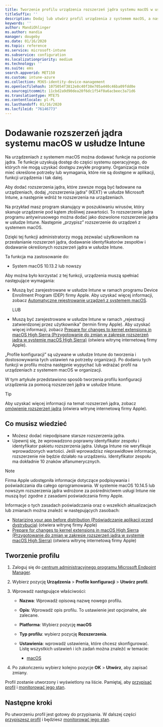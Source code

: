 ```yaml
---
title: Tworzenie profilu urządzenia rozszerzeń jądra systemu macOS w usłudze Microsoft Intune — Azure | Microsoft Docs
titleSuffix: ''
description: Dodaj lub utwórz profil urządzenia z systemem macOS, a następnie skonfiguruj rozszerzenia jądra, aby zezwalać na przesłonięcie użytkownika, dodaj identyfikator zespołu oraz pakiet i identyfikator zespołu w usłudze Microsoft Intune.
keywords: ''
author: MandiOhlinger
ms.author: mandia
manager: dougeby
ms.date: 01/16/2020
ms.topic: reference
ms.service: microsoft-intune
ms.subservice: configuration
ms.localizationpriority: medium
ms.technology: ''
ms.suite: ems
search.appverid: MET150
ms.custom: intune-azure
ms.collection: M365-identity-device-management
ms.openlocfilehash: 1075054f3812e8c40f38e705a440c46ba09fdd0e
ms.sourcegitcommit: 11cbd2a9d90dea20f6dc1f54f0a6acbeec3a71d6
ms.translationtype: MTE75
ms.contentlocale: pl-PL
ms.lasthandoff: 01/16/2020
ms.locfileid: "76146773"
---
```

# <a name="add-macos-kernel-extensions-in-intune"></a>Dodawanie rozszerzeń jądra systemu macOS w usłudze Intune

Na urządzeniach z systemem macOS można dodawać funkcje na poziomie jądra. Te funkcje uzyskują dostęp do części systemu operacyjnego, do których nie mogą uzyskać dostępu zwykłe programy. Organizacja może mieć określone potrzeby lub wymagania, które nie są dostępne w aplikacji, funkcji urządzenia i tak dalej. 

Aby dodać rozszerzenia jądra, które zawsze mogą być ładowane na urządzeniach, dodaj „rozszerzenia jądra” (KEXT) w usłudze Microsoft Intune, a następnie wdróż te rozszerzenia na urządzeniach.

Na przykład masz program skanujący w poszukiwaniu wirusów, który skanuje urządzenie pod kątem złośliwej zawartości. To rozszerzenie jądra programu antywirusowego można dodać jako dozwolone rozszerzenie jądra w usłudze Intune. Następnie „przypisz” rozszerzenie do urządzeń z systemem macOS.

Dzięki tej funkcji administratorzy mogą zezwalać użytkownikom na przesłanianie rozszerzeń jądra, dodawanie identyfikatorów zespołów i dodawanie określonych rozszerzeń jądra w usłudze Intune.

Ta funkcja ma zastosowanie do:

- System macOS 10.13.2 lub nowszy

Aby można było korzystać z tej funkcji, urządzenia muszą spełniać następujące wymagania:

- Muszą być zarejestrowane w usłudze Intune w ramach programu Device Enrollment Program (DEP) firmy Apple. Aby uzyskać więcej informacji, zobacz [Automatyczne rejestrowanie urządzeń z systemem macOS](../enrollment/device-enrollment-program-enroll-macos.md).

  LUB

- Muszą być zarejestrowane w usłudze Intune w ramach „rejestracji zatwierdzonej przez użytkownika” (termin firmy Apple). Aby uzyskać więcej informacji, zobacz [Prepare for changes to kernel extensions in macOS High Sierra (Przygotowanie do zmian w zakresie rozszerzeń jądra w systemie macOS High Sierra)](https://support.apple.com/en-us/HT208019) (otwiera witrynę internetową firmy Apple).

„Profile konfiguracji” są używane w usłudze Intune do tworzenia i dostosowywania tych ustawień na potrzeby organizacji. Po dodaniu tych funkcji w profilu można następnie wypychać lub wdrażać profil na urządzeniach z systemem macOS w organizacji.

W tym artykule przedstawiono sposób tworzenia profilu konfiguracji urządzenia za pomocą rozszerzeń jądra w usłudze Intune.

> [!TIP]
> Aby uzyskać więcej informacji na temat rozszerzeń jądra, zobacz [omówienie rozszerzeń jądra](https://developer.apple.com/library/archive/documentation/Darwin/Conceptual/KernelProgramming/Extend/Extend.html) (otwiera witrynę internetową firmy Apple).

## <a name="what-you-need-to-know"></a>Co musisz wiedzieć

- Możesz dodać niepodpisane starsze rozszerzenia jądra.
- Upewnij się, że wprowadzono poprawny identyfikator zespołu i identyfikator pakietu rozszerzenia jądra. Usługa Intune nie weryfikuje wprowadzonych wartości. Jeśli wprowadzisz nieprawidłowe informacje, rozszerzenie nie będzie działało na urządzeniu. Identyfikator zespołu ma dokładnie 10 znaków alfanumerycznych. 

> [!NOTE]
> Firma Apple udostępniła informacje dotyczące podpisywania i poświadczania dla całego oprogramowania. W systemie macOS 10.14.5 lub nowszym rozszerzenia jądra wdrożone za pośrednictwem usługi Intune nie muszą być zgodne z zasadami poświadczania firmy Apple.
>
> Informacje o tych zasadach poświadczania oraz o wszelkich aktualizacjach lub zmianach można znaleźć w następujących zasobach:
>
> - [Notarizing your app before distribution (Poświadczanie aplikacji przed dystrybucją)](https://developer.apple.com/documentation/security/notarizing_your_app_before_distribution) (otwiera witrynę firmy Apple) 
> - [Prepare for changes to kernel extensions in macOS High Sierra (Przygotowanie do zmian w zakresie rozszerzeń jądra w systemie macOS High Sierra)](https://support.apple.com/en-us/HT208019) (otwiera witrynę internetową firmy Apple)

## <a name="create-the-profile"></a>Tworzenie profilu

1. Zaloguj się do [centrum administracyjnego programu Microsoft Endpoint Manager](https://go.microsoft.com/fwlink/?linkid=2109431).
2. Wybierz pozycję **Urządzenia** > **Profile konfiguracji** > **Utwórz profil**.
3. Wprowadź następujące właściwości:

    - **Nazwa**: Wprowadź opisową nazwę nowego profilu.
    - **Opis**: Wprowadź opis profilu. To ustawienie jest opcjonalne, ale zalecane.
    - **Platforma**: Wybierz pozycję **macOS**
    - **Typ profilu**: wybierz pozycję **Rozszerzenia**.
    - **Ustawienia**: wprowadź ustawienia, które chcesz skonfigurować. Listę wszystkich ustawień i ich zadań można znaleźć w temacie:

        - [macOS](kernel-extensions-settings-macos.md)

4. Po zakończeniu wybierz kolejno pozycje **OK** > **Utwórz**, aby zapisać zmiany.

Profil zostanie utworzony i wyświetlony na liście. Pamiętaj, aby [przypisać profil](../device-profile-assign.md) i [monitorować jego stan](../device-profile-monitor.md).

## <a name="next-steps"></a>Następne kroki

Po utworzeniu profil jest gotowy do przypisania. W dalszej części [przypiszesz profil](../device-profile-assign.md) i będziesz [monitorować jego stan](../device-profile-monitor.md).
